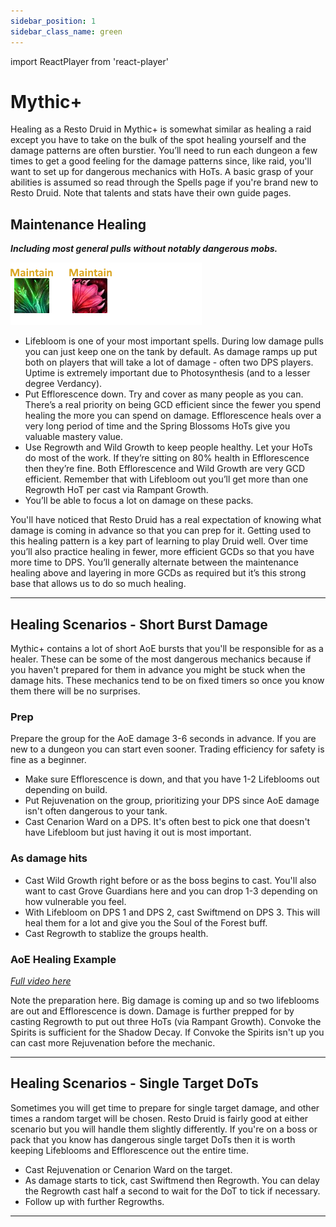 ```yaml
---
sidebar_position: 1
sidebar_class_name: green
---
```


import ReactPlayer from 'react-player'

# Mythic+

Healing as a Resto Druid in Mythic+ is somewhat similar as healing a raid except you have to take on the bulk of the spot healing yourself and the damage patterns are often burstier. You’ll need to run each dungeon a few times to get a good feeling for the damage patterns since, like raid, you'll want to set up for dangerous mechanics with HoTs. A basic grasp of your abilities is assumed so read through the Spells page if you're brand new to Resto Druid. Note that talents and stats have their own guide pages.

## Maintenance Healing
***Including most general pulls without notably dangerous mobs.***

![Maintenance Example](.\images\Druid-Maintenance.png)
- <WH>Lifebloom</WH> is one of your most important spells. During low damage pulls you can just keep one on the tank by default. As damage ramps up put both on players that will take a lot of damage - often two DPS players. Uptime is extremely important due to <WH>Photosynthesis</WH> (and to a lesser degree <WH>Verdancy</WH>).
- Put <WH>Efflorescence</WH> down. Try and cover as many people as you can. There’s a real priority on being GCD efficient since the fewer you spend healing the more you can spend on damage. <WH>Efflorescence</WH> heals over a very long period of time and the <WH>Spring Blossoms</WH> HoTs give you valuable mastery value.
- Use <WH>Regrowth</WH> and <WH>Wild Growth</WH> to keep people healthy. Let your HoTs do most of the work. If they’re sitting on 80% health in <WH>Efflorescence</WH> then they’re fine. Both <WH>Efflorescence</WH> and <WH>Wild Growth</WH> are very GCD efficient. Remember that with <WH>Lifebloom</WH> out you’ll get more than one <WH>Regrowth</WH> HoT per cast via <WH>Rampant Growth</WH>.
- You’ll be able to focus a lot on damage on these packs.


You'll have noticed that Resto Druid has a real expectation of knowing what damage is coming in advance so that you can prep for it. Getting used to this healing pattern is a key part of learning to play Druid well. Over time you’ll also practice healing in fewer, more efficient GCDs so that you have more time to DPS. You’ll generally alternate between the maintenance healing above and layering in more GCDs as required but it’s this strong base that allows us to do so much healing.

---

## Healing Scenarios - Short Burst Damage
Mythic+ contains a lot of short AoE bursts that you'll be responsible for as a healer. These can be some of the most dangerous mechanics because if you haven't prepared for them in advance you might be stuck when the damage hits. These mechanics tend to be on fixed timers so once you know them there will be no surprises. 

### Prep
Prepare the group for the AoE damage 3-6 seconds in advance. If you are new to a dungeon you can start even sooner. Trading efficiency for safety is fine as a beginner.
- Make sure <WH>Efflorescence</WH> is down, and that you have 1-2 <WH>Lifebloom</WH>s out depending on build. 
- Put <WH>Rejuvenation</WH> on the group, prioritizing your DPS since AoE damage isn't often dangerous to your tank. 
- Cast <WH>Cenarion Ward</WH> on a DPS. It's often best to pick one that doesn't have <WH>Lifebloom</WH> but just having it out is most important.

### As damage hits
- Cast <WH>Wild Growth</WH> right before or as the boss begins to cast. You'll also want to cast <WH>Grove Guardians</WH> here and you can drop 1-3 depending on how vulnerable you feel.
- With <WH>Lifebloom</WH> on DPS 1 and DPS 2, cast <WH>Swiftmend</WH> on DPS 3. This will heal them for a lot and give you the <WH>Soul of the Forest</WH> buff.
- Cast <WH>Regrowth</WH> to stablize the groups health.

### AoE Healing Example
*[Full video here](https://www.youtube.com/watch?v=dVVfzDG3tEM)*
<div style={{ display: 'flex', flexWrap: 'wrap', alignItems: 'flex-start' }}>
  <ReactPlayer 
    url="https://i.imgur.com/UkGOTmF.mp4" 
    playing 
    controls 
    style={{ paddingRight: "12px" }} 
    width="500px"
    height="auto"
  />
<div style={{ flex: '1', minWidth: '200px' }}>
    Note the preparation here. Big damage is coming up and so two lifeblooms are out and <WH>Efflorescence</WH> is down. Damage is further prepped for by casting <WH>Regrowth</WH> to put out three HoTs (via <WH>Rampant Growth</WH>). <WH>Convoke the Spirits</WH> is sufficient for the Shadow Decay. If <WH>Convoke the Spirits</WH> isn't up you can cast more <WH>Rejuvenation</WH> before the mechanic.
</div>
</div> 


---

## Healing Scenarios - Single Target DoTs
Sometimes you will get time to prepare for single target damage, and other times a random target will be chosen. Resto Druid is fairly good at either scenario but you will handle them slightly differently. If you're on a boss or pack that you know has dangerous single target DoTs then it is worth keeping <WH>Lifebloom</WH>s and <WH>Efflorescence</WH> out the entire time. 
- Cast <WH>Rejuvenation</WH> or <WH>Cenarion Ward</WH> on the target. 
- As damage starts to tick, cast <WH>Swiftmend</WH> then <WH>Regrowth</WH>. You can delay the <WH>Regrowth</WH> cast half a second to wait for the DoT to tick if necessary. 
- Follow up with further <WH>Regrowth</WH>s. 


---
